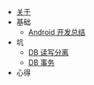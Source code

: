 + [关于](README.md)
+ 基础
	+ [Android 开发总结](Backend/AndroidStartupTutorial.md)
+ 坑
	+ [DB 读写分离](Backend/DBReadWrite.md)
	+ [DB 事务](Backend/DBTranscation.md)
+ 心得
